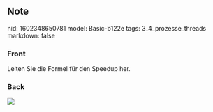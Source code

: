 ## Note
nid: 1602348650781
model: Basic-b122e
tags: 3_4_prozesse_threads
markdown: false

### Front
Leiten Sie die Formel für den Speedup her.

### Back
<img src="paste-939219061bbfdd48013d752d5d2583f0e8f8f0d1.jpg">
